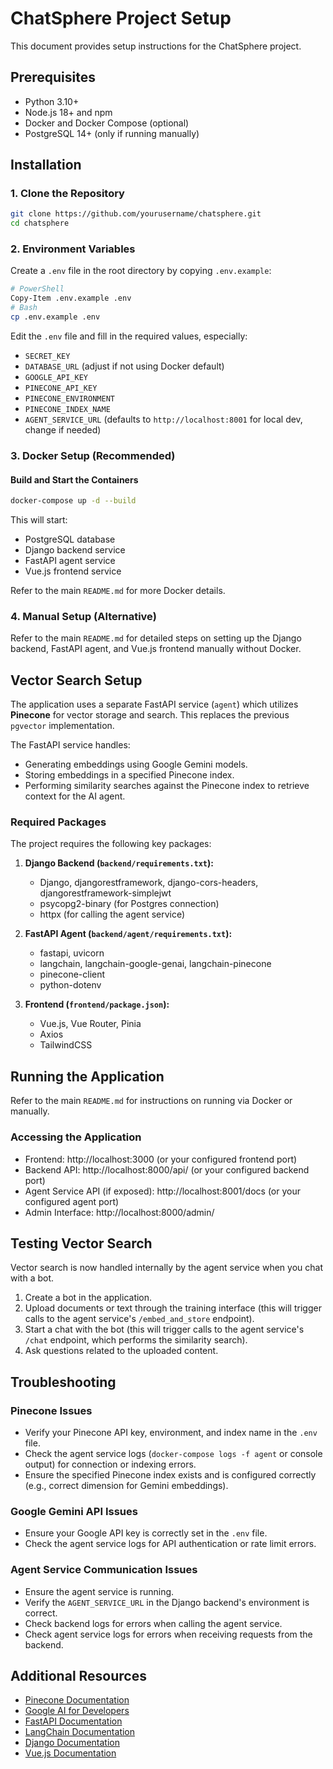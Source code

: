 # ChatSphere Project Setup

This document provides setup instructions for the ChatSphere project.

## Prerequisites

- Python 3.10+ 
- Node.js 18+ and npm
- Docker and Docker Compose (optional)
- PostgreSQL 14+ (only if running manually)

## Installation

### 1. Clone the Repository

```bash
git clone https://github.com/yourusername/chatsphere.git
cd chatsphere
```

### 2. Environment Variables

Create a `.env` file in the root directory by copying `.env.example`:

```bash
# PowerShell
Copy-Item .env.example .env
# Bash
cp .env.example .env
```

Edit the `.env` file and fill in the required values, especially:
- `SECRET_KEY`
- `DATABASE_URL` (adjust if not using Docker default)
- `GOOGLE_API_KEY`
- `PINECONE_API_KEY`
- `PINECONE_ENVIRONMENT`
- `PINECONE_INDEX_NAME`
- `AGENT_SERVICE_URL` (defaults to `http://localhost:8001` for local dev, change if needed)

### 3. Docker Setup (Recommended)

#### Build and Start the Containers

```bash
docker-compose up -d --build
```

This will start:
- PostgreSQL database
- Django backend service
- FastAPI agent service
- Vue.js frontend service

Refer to the main `README.md` for more Docker details.

### 4. Manual Setup (Alternative)

Refer to the main `README.md` for detailed steps on setting up the Django backend, FastAPI agent, and Vue.js frontend manually without Docker.

## Vector Search Setup

The application uses a separate FastAPI service (`agent`) which utilizes **Pinecone** for vector storage and search. This replaces the previous `pgvector` implementation.

The FastAPI service handles:
- Generating embeddings using Google Gemini models.
- Storing embeddings in a specified Pinecone index.
- Performing similarity searches against the Pinecone index to retrieve context for the AI agent.

### Required Packages

The project requires the following key packages:

1. **Django Backend (`backend/requirements.txt`):**
   - Django, djangorestframework, django-cors-headers, djangorestframework-simplejwt
   - psycopg2-binary (for Postgres connection)
   - httpx (for calling the agent service)

2. **FastAPI Agent (`backend/agent/requirements.txt`):**
   - fastapi, uvicorn
   - langchain, langchain-google-genai, langchain-pinecone
   - pinecone-client
   - python-dotenv

3. **Frontend (`frontend/package.json`):**
   - Vue.js, Vue Router, Pinia
   - Axios
   - TailwindCSS

## Running the Application

Refer to the main `README.md` for instructions on running via Docker or manually.

### Accessing the Application

- Frontend: http://localhost:3000 (or your configured frontend port)
- Backend API: http://localhost:8000/api/ (or your configured backend port)
- Agent Service API (if exposed): http://localhost:8001/docs (or your configured agent port)
- Admin Interface: http://localhost:8000/admin/

## Testing Vector Search

Vector search is now handled internally by the agent service when you chat with a bot.

1. Create a bot in the application.
2. Upload documents or text through the training interface (this will trigger calls to the agent service's `/embed_and_store` endpoint).
3. Start a chat with the bot (this will trigger calls to the agent service's `/chat` endpoint, which performs the similarity search).
4. Ask questions related to the uploaded content.

## Troubleshooting

### Pinecone Issues

- Verify your Pinecone API key, environment, and index name in the `.env` file.
- Check the agent service logs (`docker-compose logs -f agent` or console output) for connection or indexing errors.
- Ensure the specified Pinecone index exists and is configured correctly (e.g., correct dimension for Gemini embeddings).

### Google Gemini API Issues

- Ensure your Google API key is correctly set in the `.env` file.
- Check the agent service logs for API authentication or rate limit errors.

### Agent Service Communication Issues

- Ensure the agent service is running.
- Verify the `AGENT_SERVICE_URL` in the Django backend's environment is correct.
- Check backend logs for errors when calling the agent service.
- Check agent service logs for errors when receiving requests from the backend.

## Additional Resources

- [Pinecone Documentation](https://docs.pinecone.io/)
- [Google AI for Developers](https://ai.google.dev/)
- [FastAPI Documentation](https://fastapi.tiangolo.com/)
- [LangChain Documentation](https://python.langchain.com/)
- [Django Documentation](https://docs.djangoproject.com/)
- [Vue.js Documentation](https://vuejs.org/guide/introduction.html) 